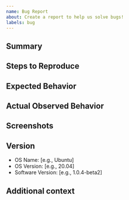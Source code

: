 ```yaml
---
name: Bug Report
about: Create a report to help us solve bugs!
labels: bug
---
```


<!--
        ✰  Thanks for opening an issue! ✰
  Before submitting please review the template.
  Please also ensure that this is not a duplicate issue :)
-->

## Summary

<!-- Concisely describe the issue -->

## Steps to Reproduce

<!-- What commands in order should someone run to reproduce your problem? -->

## Expected Behavior

<!-- A clear and concise description of what you expected to happen -->

## Actual Observed Behavior

<!-- A clear and concise description of what you observed happening -->

## Screenshots

<!-- If applicable, add screenshots to help explain your problem -->

## Version

- OS Name: [e.g., Ubuntu]
- OS Version: [e.g., 20.04]
- Software Version: [e.g., 1.0.4-beta2]

## Additional context

<!-- Add any other context about the problem here -->
